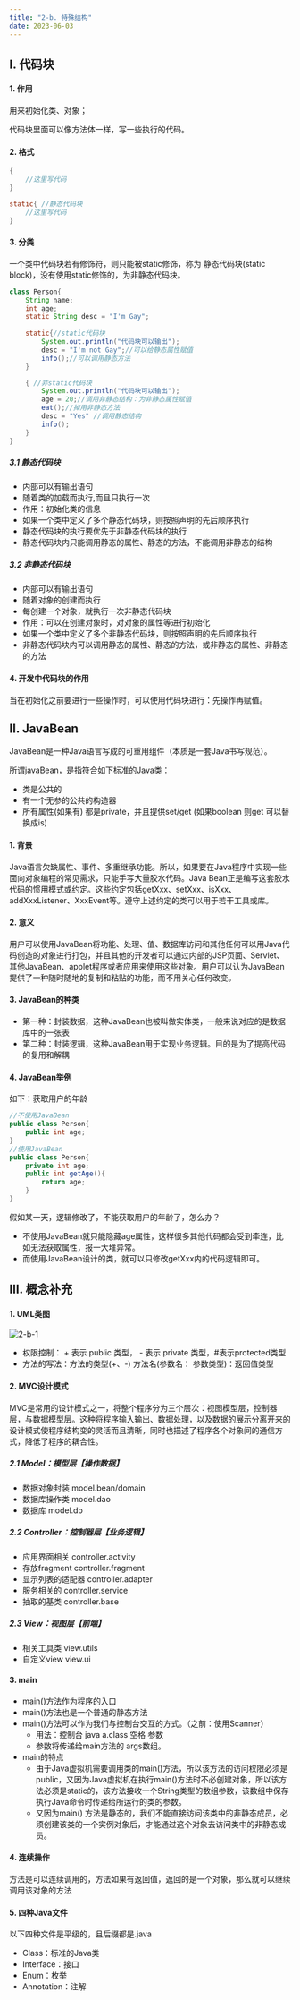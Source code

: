 ```yaml
---
title: "2-b. 特殊结构"
date: 2023-06-03
---
```

## Ⅰ. 代码块
#### 1. 作用
用来初始化类、对象；

代码块里面可以像方法体一样，写一些执行的代码。

#### 2. 格式
```java
{
    //这里写代码
}

static{ //静态代码块
    //这里写代码
}
```

#### 3. 分类
 一个类中代码块若有修饰符，则只能被static修饰，称为 静态代码块(static block)，没有使用static修饰的，为非静态代码块。
```java
class Person{
    String name;
    int age;
    static String desc = "I'm Gay";
    
    static{//static代码块
        System.out.println("代码块可以输出");
        desc = "I'm not Gay";//可以给静态属性赋值
        info();//可以调用静态方法
    }

    { //非static代码块
        System.out.println("代码块可以输出");
        age = 20;//调用非静态结构：为非静态属性赋值
        eat();//掉用非静态方法
        desc = "Yes" //调用静态结构
        info();
    }
}
```
##### 3.1 静态代码块
- 内部可以有输出语句
- 随着类的加载而执行,而且只执行一次
- 作用：初始化类的信息
- 如果一个类中定义了多个静态代码块，则按照声明的先后顺序执行
- 静态代码块的执行要优先于非静态代码块的执行
- 静态代码块内只能调用静态的属性、静态的方法，不能调用非静态的结构
##### 3.2 非静态代码块
- 内部可以有输出语句
- 随着对象的创建而执行
- 每创建一个对象，就执行一次非静态代码块
- 作用：可以在创建对象时，对对象的属性等进行初始化
- 如果一个类中定义了多个非静态代码块，则按照声明的先后顺序执行
- 非静态代码块内可以调用静态的属性、静态的方法，或非静态的属性、非静态的方法

#### 4. 开发中代码块的作用
当在初始化之前要进行一些操作时，可以使用代码块进行：先操作再赋值。

## Ⅱ. JavaBean
JavaBean是一种Java语言写成的可重用组件（本质是一套Java书写规范）。

所谓javaBean，是指符合如下标准的Java类：
- 类是公共的
- 有一个无参的公共的构造器
- 所有属性(如果有) 都是private，并且提供set/get (如果boolean 则get 可以替换成is)

#### 1. 背景
Java语言欠缺属性、事件、多重继承功能。所以，如果要在Java程序中实现一些面向对象编程的常见需求，只能手写大量胶水代码。Java Bean正是编写这套胶水代码的惯用模式或约定。这些约定包括getXxx、setXxx、isXxx、addXxxListener、XxxEvent等。遵守上述约定的类可以用于若干工具或库。

#### 2. 意义
用户可以使用JavaBean将功能、处理、值、数据库访问和其他任何可以用Java代码创造的对象进行打包，并且其他的开发者可以通过内部的JSP页面、Servlet、其他JavaBean、applet程序或者应用来使用这些对象。用户可以认为JavaBean提供了一种随时随地的复制和粘贴的功能，而不用关心任何改变。

#### 3. JavaBean的种类
- 第一种：封装数据，这种JavaBean也被叫做实体类，一般来说对应的是数据库中的一张表
- 第二种：封装逻辑，这种JavaBean用于实现业务逻辑。目的是为了提高代码的复用和解耦

#### 4. JavaBean举例
如下：获取用户的年龄
```java
//不使用JavaBean
public class Person{
    public int age;
}
//使用JavaBean
public class Person{
    private int age;
    public int getAge(){
        return age;    
    }
}
```
假如某一天，逻辑修改了，不能获取用户的年龄了，怎么办？
- 不使用JavaBean就只能隐藏age属性，这样很多其他代码都会受到牵连，比如无法获取属性，报一大堆异常。
- 而使用JavaBean设计的类，就可以只修改getXxx内的代码逻辑即可。



## Ⅲ. 概念补充
#### 1. UML类图
![2-b-1](/img/java/javase/2-b-1.jpg)

- 权限控制： + 表示 public 类型， - 表示 private 类型，#表示protected类型
- 方法的写法：方法的类型(+、-) 方法名(参数名： 参数类型)：返回值类型

#### 2. MVC设计模式
MVC是常用的设计模式之一，将整个程序分为三个层次：视图模型层，控制器层，与数据模型层。这种将程序输入输出、数据处理，以及数据的展示分离开来的设计模式使程序结构变的灵活而且清晰，同时也描述了程序各个对象间的通信方式，降低了程序的耦合性。

##### 2.1 Model：模型层【操作数据】
- 数据对象封装 model.bean/domain
- 数据库操作类 model.dao
- 数据库 model.db

##### 2.2 Controller：控制器层【业务逻辑】
- 应用界面相关 controller.activity
- 存放fragment controller.fragment
- 显示列表的适配器 controller.adapter
- 服务相关的 controller.service
- 抽取的基类 controller.base

##### 2.3 View：视图层【前端】
- 相关工具类 view.utils
- 自定义view view.ui

#### 3. main
- main()方法作为程序的入口
- main()方法也是一个普通的静态方法
- main()方法可以作为我们与控制台交互的方式。（之前：使用Scanner）
    - 用法：控制台 java a.class 空格 参数
    - 参数将传递给main方法的 args数组。
- main的特点
    - 由于Java虚拟机需要调用类的main()方法，所以该方法的访问权限必须是public，又因为Java虚拟机在执行main()方法时不必创建对象，所以该方法必须是static的，该方法接收一个String类型的数组参数，该数组中保存执行Java命令时传递给所运行的类的参数。
    - 又因为main() 方法是静态的，我们不能直接访问该类中的非静态成员，必须创建该类的一个实例对象后，才能通过这个对象去访问类中的非静态成员。

#### 4. 连续操作
方法是可以连续调用的，方法如果有返回值，返回的是一个对象，那么就可以继续调用该对象的方法

#### 5. 四种Java文件
以下四种文件是平级的，且后缀都是.java
- Class：标准的Java类
- Interface：接口
- Enum：枚举
- Annotation：注解

